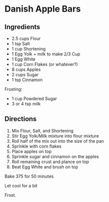 # Danish Apple Bars
## Ingredients
* 2.5 cups Flour
* 1 tsp Salt
* 1 cup Shortening
* 1 Egg Yolk + milk to make 2/3 Cup
* 1 Egg White
* 1 cup Corn Flakes (or whatever?)
* 8 cups Apples
* 2 cups Sugar
* 1 tsp Cinnamon

Frosting:
* 1 cup Powdered Sugar
* 3 or 4 tsp milk 


## Directions
1. Mix Flour, Salt, and Shortening
2. Stir Egg Yolk/Milk mixture into flour mixture
3. Roll half of the mix out into the size of the pan
4. Sprinkle with corn flakes
5. Place apples on top
6. Sprinkle sugar and cinnamon on the apples
7. Roll remaining crust and plance on top
8. Beat Egg White and brush on top


Bake 375 for 50 minutes

Let cool for a bit

Frost.
